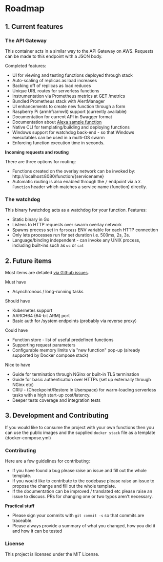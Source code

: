 # Roadmap

## 1. Current features

### The API Gateway

This container acts in a similar way to the API Gateway on AWS. Requests can be made to this endpoint with a JSON body.

Completed features:

* UI for viewing and testing functions deployed through stack
* Auto-scaling of replicas as load increases
* Backing off of replicas as load reduces
* Unique URL routes for serverless functions
* Instrumentation via Prometheus metrics at GET /metrics
* Bundled Prometheus stack with AlertManager
* UI enhancements to create new function through a form
* Raspberry Pi (armhf/armv6) support (currently available)
* Documentation for current API in Swagger format
* Documentation about [Alexa sample function](https://blog.alexellis.io/serverless-alexa-skill-mobymingle/)
* Native CLI for templating/building and deploying functions
* Windows support for watchdog back-end - so that Windows executables can be used in a multi-OS swarm
* Enforcing function execution time in seconds.

**Incoming requests and routing**

There are three options for routing:

* Functions created on the overlay network can be invoked by: http://localhost:8080/function/{servicename}
* Automatic routing is also enabled through the `/` endpoint via a `X-Function` header which matches a service name (function) directly.

### The watchdog

This binary fwatchdog acts as a watchdog for your function. Features:

* Static binary in Go
* Listens to HTTP requests over swarm overlay network
* Spawns process set in `fprocess` ENV variable for each HTTP connection
* Only lets processes run for set duration i.e. 500ms, 2s, 3s.
* Language/binding independent - can invoke any UNIX process, including built-ins such as `wc` or `cat`

## 2. Future items

Most items are detailed [via Github issues](https://github.com/alexellis/faas/issues).

Must have

* Asynchronous / long-running tasks

Should have

* Kubernetes support
* AARCH64 (64-bit ARM) port
* Basic auth for /system endpoints (probably via reverse proxy)

Could have

* Function store - list of useful predefined functions
* Supporting request parameters
* Configurable memory limits via "new function" pop-up (already supported by Docker compose stack)

Nice to have

* Guide for termination through NGinx or built-in TLS termination
* Guide for basic authentication over HTTPs (set up externally through NGinx etc)
* CRIU - (Checkpoint/Restore In Userspace) for warm-loading serverless tasks with a high start-up cost/latency.
* Deeper tests coverage and integration tests

## 3. Development and Contributing

If you would like to consume the project with your own functions then you can use the public images and the supplied `docker stack` file as a template (docker-compose.yml)

### Contributing

Here are a few guidelines for contributing:

* If you have found a bug please raise an issue and fill out the whole template.
* If you would like to contribute to the codebase please raise an issue to propose the change and fill out the whole template.
* If the documentation can be improved / translated etc please raise an issue to discuss. PRs for changing one or two typos aren't necessary.

**Practical stuff**

* Please sign your commits with `git commit -s` so that commits are traceable.
* Please always provide a summary of what you changed, how you did it and how it can be tested

### License

This project is licensed under the MIT License.
